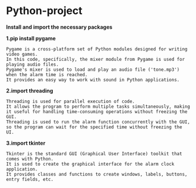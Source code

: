 # Python-project
  **Install and import the necessary packages**
  
  **1.pip install pygame**
    
    Pygame is a cross-platform set of Python modules designed for writing video games. 
    In this code, specifically, the mixer module from Pygame is used for playing audio files.
    Pygame's mixer is used to load and play an audio file ('tone.mp3') when the alarm time is reached. 
    It provides an easy way to work with sound in Python applications.

   
  **2.import threading**
    
    Threading is used for parallel execution of code. 
    It allows the program to perform multiple tasks simultaneously, making it useful for handling time-consuming operations without freezing the GUI.
    Threading is used to run the alarm function concurrently with the GUI, so the program can wait for the specified time without freezing the UI.
    
  
  **3.import tkinter**
    
    Tkinter is the standard GUI (Graphical User Interface) toolkit that comes with Python.
    It is used to create the graphical interface for the alarm clock application. 
    It provides classes and functions to create windows, labels, buttons, entry fields, etc.

